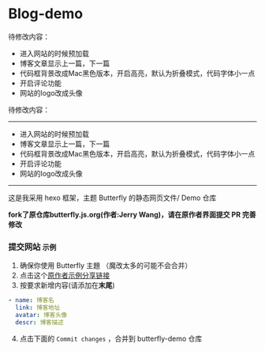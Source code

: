 # Blog-demo

待修改内容：

- 进入网站的时候预加载
- 博客文章显示上一篇，下一篇
- 代码框背景改成Mac黑色版本，开启高亮，默认为折叠模式，代码字体小一点
- 开启评论功能
- 网站的logo改成头像

待修改内容：

---

- 进入网站的时候预加载
- 博客文章显示上一篇，下一篇
- 代码框背景改成Mac黑色版本，开启高亮，默认为折叠模式，代码字体小一点
- 开启评论功能
- 网站的logo改成头像

---

这是我采用 hexo 框架，主题 Butterfly 的静态网页文件/ Demo 仓库

**fork了原仓库butterfly.js.org(作者:Jerry Wang)，请在原作者界面提交 PR 完善修改**

### 提交网站 `示例`

1. 确保你使用 Butterfly 主題 （魔改太多的可能不会合并）
2. 点击这个[原作者示例分享链接](https://github.com/jerryc127/butterfly.js.org/edit/main/source/_data/link.yml)
3. 按要求新增内容(请添加在**末尾**)

  ```yaml
  - name: 博客名
    link: 博客地址
    avatar: 博客头像
    descr: 博客描述
  ```

4. 点击下面的 `Commit changes` ，合并到 butterfly-demo 仓库
